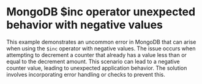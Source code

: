 # MongoDB $inc operator unexpected behavior with negative values
This example demonstrates an uncommon error in MongoDB that can arise when using the `$inc` operator with negative values.  The issue occurs when attempting to decrement a counter that already has a value less than or equal to the decrement amount. This scenario can lead to a negative counter value, leading to unexpected application behavior.  The solution involves incorporating error handling or checks to prevent this.
